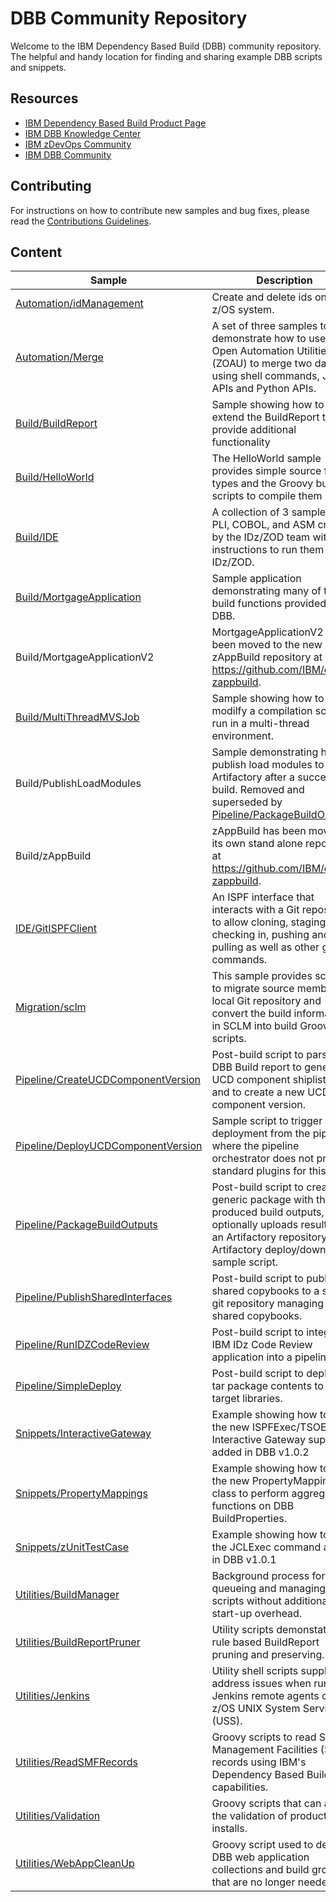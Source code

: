 # DBB Community Repository
Welcome to the IBM Dependency Based Build (DBB) community repository. The helpful and handy location for finding and sharing example DBB scripts and snippets.

## Resources
* [IBM Dependency Based Build Product Page](https://www.ibm.com/products/dependency-based-build)
* [IBM DBB Knowledge Center](https://www.ibm.com/docs/en/dbb/1.1.0)
* [IBM zDevOps Community](https://community.ibm.com/community/user/ibmz-and-linuxone/groups/topic-home?CommunityKey=f36c1ced-7e79-43cd-897c-e798acfef4a4)
* [IBM DBB Community](https://community.ibm.com/community/user/ibmz-and-linuxone/groups/topic-home/blog-entries?communitykey=20c9b889-9450-4ab6-8f11-8a5eb2b3342d)


## Contributing
For instructions on how to contribute new samples and bug fixes, please read the [Contributions Guidelines](CONTRIBUTIONS.md).

## Content
Sample | Description
--- | ---
[Automation/idManagement](Automation/idManagement) | Create and delete ids on a z/OS system.
[Automation/Merge](Automation/Merge) | A set of three samples to demonstrate how to use the Z Open Automation Utilities (ZOAU) to merge two datasets using shell commands, Java APIs and Python APIs.
[Build/BuildReport](Build/BuildReport) | Sample showing how to extend the BuildReport to provide additional functionality
[Build/HelloWorld](Build/HelloWorld) | The HelloWorld sample provides simple source file types and the Groovy build scripts to compile them
[Build/IDE](Build/IDE) | A collection of 3 samples from PLI, COBOL, and ASM created by the IDz/ZOD team with instructions to run them on IDz/ZOD.
[Build/MortgageApplication](Build/MortgageApplication) | Sample application demonstrating many of the  build functions provided by DBB.
Build/MortgageApplicationV2 | MortgageApplicationV2 has been moved to the new zAppBuild repository at https://github.com/IBM/dbb-zappbuild.
[Build/MultiThreadMVSJob](Build/MultiThreadMVSJob) | Sample showing how to modilfy a compilation script to run in a multi-thread environment.
Build/PublishLoadModules | Sample demonstrating how to publish load modules to Artifactory after a successful build. Removed and superseded by [Pipeline/PackageBuildOutputs](Pipeline/PackageBuildOutputs).
Build/zAppBuild | zAppBuild has been moved to its own stand alone repository at https://github.com/IBM/dbb-zappbuild. 
[IDE/GitISPFClient](IDE/GitISPFClient) | An ISPF interface that interacts with a Git repository to allow cloning, staging, checking in, pushing and pulling as well as other git commands.
[Migration/sclm](Migration/sclm) | This sample provides scripts to migrate source members to local Git repository and convert the build information in SCLM into build Groovy scripts.
[Pipeline/CreateUCDComponentVersion](Pipeline/CreateUCDComponentVersion) | Post-build script to parse the DBB Build report to generate a UCD component shiplist file and to create a new UCD component version. 
[Pipeline/DeployUCDComponentVersion](Pipeline/DeployUCDComponentVersion) | Sample script to trigger a UCD deployment from the pipeline, where the pipeline orchestrator does not provide standard plugins for this task.
[Pipeline/PackageBuildOutputs](Pipeline/PackageBuildOutputs) | Post-build script to create a generic package with the produced build outputs, optionally uploads results to an Artifactory repository. Artifactory deploy/download sample script.    
[Pipeline/PublishSharedInterfaces](Pipeline/PublishSharedInterfaces) | Post-build script to publish shared copybooks to a shared git repository managing all shared copybooks. 
[Pipeline/RunIDZCodeReview](Pipeline/RunIDZCodeReview) | Post-build script to integrate IBM IDz Code Review application into a pipeline.
[Pipeline/SimpleDeploy](Pipeline/SimpleDeploy) | Post-build script to deploy the tar package contents to the target libraries.
[Snippets/InteractiveGateway](Snippets/InteractiveGateway) | Example showing how to use the new ISPFExec/TSOExec Interactive Gateway support added in DBB v1.0.2
[Snippets/PropertyMappings](Snippets/PropertyMappings) | Example showing how to use the new PropertyMappings class to perform aggregate functions on DBB BuildProperties.
[Snippets/zUnitTestCase](Snippets/zUnitTestCase) | Example showing how to use the JCLExec command added in DBB v1.0.1
[Utilities/BuildManager](Utilities/BuildManager) | Background process for queueing and managing build scripts without additional JVM start-up overhead.
[Utilities/BuildReportPruner](Utilities/BuildReportPruner) | Utility scripts demonstating rule based BuildReport pruning and preserving.
[Utilities/Jenkins](Utilities/Jenkins) | Utility shell scripts supplied to address issues when running Jenkins remote agents on z/OS UNIX System Services (USS).
[Utilities/ReadSMFRecords](Utilities/ReadSMFRecords) | Groovy scripts to read System Management Facilities (SMF) records using IBM's Dependency Based Build capabilities.
[Utilities/Validation](Utilities/Validation) | Groovy scripts that can aid in the validation of product installs.
[Utilities/WebAppCleanUp](Utilities/WebAppCleanUp) | Groovy script used to delete DBB web application collections and build groups that are no longer needed
